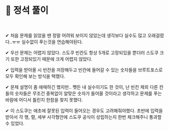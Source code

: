 # 🤬 정석 풀이

<br/>

✔ 처음 문제를 읽었을 땐 정말 어려워 보이지 않았는데 생각보다 실수도 많고 오래걸렸다..ㅠㅠ 실수없이 푸는것을 연습해야된다.

✔ 우선 문제는 어렵지 않았다. 스도쿠 빈칸도 항상 5개로 고정되있을 뿐더러 스도쿠 크기 또한 고정되있기 때문에 크게 어렵지 않았다.

✔ 입력을 받아올 시 빈칸을 저장해두고 빈칸에 들어갈 수 있는 숫자들을 브루트포스로 모두 확인해 보는 방식을 택했다.

✔ 문제 설명이 좀 애매하긴 했지만.. 쨋든 내 실수이기도 한 것이, 난 빈칸 제외 다른 칸들의 숫자들은 무조건 중복없이 알맞은 숫자가 들어올 것이라고 생각하고 문제를 푸는 바람에 어디서 틀린지 한참을 찾지 못했다.

✔ 이 스도쿠는 애초에 잘못된 입력이 들어오는 경우도 고려해줘야했다. 초반에 입력을 받아서 각 행, 렬, 세부 사각형안에 스도쿠 공식이 성립하는지 한번 체크해주니 통과할 수 있었다.
